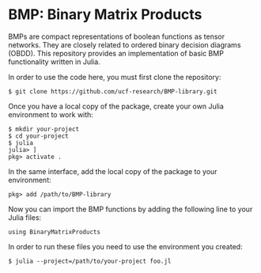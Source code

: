 # BMP: Binary Matrix Products
BMPs are compact representations of boolean functions as tensor networks. They
are closely related to ordered binary decision diagrams (OBDD). This repository
provides an implementation of basic BMP functionality written in Julia.

In order to use the code here, you must first clone the repository:
```
$ git clone https://github.com/ucf-research/BMP-library.git
```
Once you have a local copy of the package, create your own Julia environment to
work with:
```
$ mkdir your-project
$ cd your-project
$ julia
julia> ]
pkg> activate .
```
In the same interface, add the local copy of the package to your environment:
```
pkg> add /path/to/BMP-library
```
Now you can import the BMP functions by adding the following line to your Julia
files:
```
using BinaryMatrixProducts
```
In order to run these files you need to use the environment you created:
```
$ julia --project=/path/to/your-project foo.jl
```
